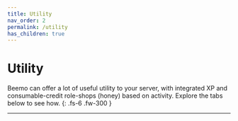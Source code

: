 ```yaml
---
title: Utility
nav_order: 2
permalink: /utility
has_children: true
---
```


# Utility

Beemo can offer a lot of useful utility to your server, with integrated XP and consumable-credit role-shops (honey) based on activity. Explore the tabs below to see how.
{: .fs-6 .fw-300 }

---
